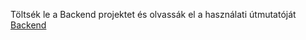 Töltsék le a Backend projektet és olvassák el a használati útmutatóját [Backend](https://github.com/onyxwrld/Backend_vizsgaremek)

